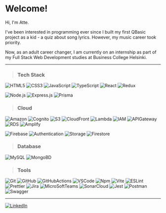# Welcome!

Hi, I'm Atte.

I've been interested in programming ever since I built my first QBasic project as a kid - a quiz about song lyrics. However, my music career took priority.

Now, as an adult career changer, I am currently on an internship as part of my Full Stack Web Development studies at Business College Helsinki.

---

> ### Tech Stack

![HTML5](https://img.shields.io/badge/-HTML5-%23164949?style=flat-round&logo=html5)
![CSS3](https://img.shields.io/badge/-CSS3-%23164949?style=flat-round&logo=css3)
![JavaScript](https://img.shields.io/badge/-JavaScript-%23164949?style=flat-round&logo=javascript)
![TypeScript](https://img.shields.io/badge/-TypeScript-%23164949?style=flat-round&logo=typescript)
![React](https://img.shields.io/badge/-React-%23164949?style=flat-round&logo=react)
![Redux](https://img.shields.io/badge/-Redux-%23164949?style=flat-round&logo=redux)

![Node.js](https://img.shields.io/badge/-Node.js-%23164949?style=flat-round&logo=node.js)
![Express.js](https://img.shields.io/badge/-Express.js-%23164949?style=flat-round&logo=express)
![Prisma](https://img.shields.io/badge/-Prisma-%23164949?style=flat-round&logo=prisma)

> ### Cloud
![Amazon](https://img.shields.io/badge/-Amazon-%23164949?style=flat-round&logo=amazon)
![Cognito](https://img.shields.io/badge/-Cognito-%23164949?style=flat-round)
![S3](https://img.shields.io/badge/-S3-%23164949?style=flat-round)
![CloudFront](https://img.shields.io/badge/-CloudFront-%23164949?style=flat-round)
![Lambda](https://img.shields.io/badge/-Lambda-%23164949?style=flat-round)
![IAM](https://img.shields.io/badge/-IAM-%23164949?style=flat-round)
![APIGateway](https://img.shields.io/badge/-APIGateway-%23164949?style=flat-round)
![RDS](https://img.shields.io/badge/-RDS-%23164949?style=flat-round)
![Amplify](https://img.shields.io/badge/-Amplify-%23164949?style=flat-round)

![Firebase](https://img.shields.io/badge/-Firebase-%23164949?style=flat-round&logo=firebase)
![Authentication](https://img.shields.io/badge/-Authentication-%23164949?style=flat-round)
![Storage](https://img.shields.io/badge/-Storage-%23164949?style=flat-round)
![Firestore](https://img.shields.io/badge/-Firestore-%23164949?style=flat-round)

> ### Database

![MySQL](https://img.shields.io/badge/-MySQL-%23164949?style=flat-round&logo=mysql)
![MongoBD](https://img.shields.io/badge/-MongoDB-%23164949?style=flat-round&logo=mongodb)

> ### Tools

![Git](https://img.shields.io/badge/-Git-%23164949?style=flat-round&logo=git)
![GitHub](https://img.shields.io/badge/-GitHub-%23164949?style=flat-round&logo=github)
![GitHubActions](https://img.shields.io/badge/-GitHubActions-%23164949?style=flat-round&logo=githubactions)
![VSCode](https://img.shields.io/badge/-VSCode-%23164949?style=flat-round&logo=visualstudiocode)
![Npm](https://img.shields.io/badge/-Npm.js-%23164949?style=flat-round&logo=npm)
![Vite](https://img.shields.io/badge/-Vite-%23164949?style=flat-round&logo=vite)
![ESLint](https://img.shields.io/badge/-ESLint-%23164949?style=flat-round&logo=eslint)
![Prettier](https://img.shields.io/badge/-Prettier-%23164949?style=flat-round&logo=prettier)
![Jira](https://img.shields.io/badge/-Jira-%23164949?style=flat-round&logo=jira)
![MicroSoftTeams](https://img.shields.io/badge/-MicroSoftTeams-%23164949?style=flat-round&logo=microsoftteams)
![SonarCloud](https://img.shields.io/badge/-SounarCloud-%23164949?style=flat-round&logo=sonarcloud)
![Jest](https://img.shields.io/badge/-Jest-%23164949?style=flat-round&logo=jest)
![Postman](https://img.shields.io/badge/-Postman-%23164949?style=flat-round&logo=postman)
![Swagger](https://img.shields.io/badge/-Swagger-%23164949?style=flat-round&logo=swagger)

---

[![LinkedIn](https://img.shields.io/badge/LinkedIn-0077B5?style=for-the-badge&logo=linkedin&logoColor=white)](https://www.linkedin.com/in/aj-kivimaki/)
